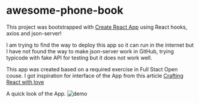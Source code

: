 # awesome-phone-book
This project was bootstrapped with [Create React App](https://github.com/facebook/create-react-app) using React hooks, axios and json-server!  

I am trying to find the way to deploy this app so it can run in the internet but I have not found the way to make json-server work in GitHub, trying typicode with fake API for testing but it does not work well.

This app was created based on a required exercise in Full Stact Open couse. I got inspiration for interface of the App from this article [Crafting React with love](https://dev.solita.fi/2016/07/20/crafting-react-with-love.html)

A quick look of the App.
![demo](https://i.ibb.co/FBC2vwT/phonebook.png)
